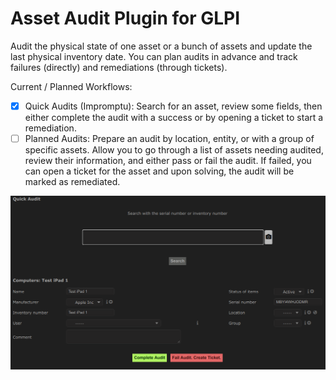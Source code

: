 # Asset Audit Plugin for GLPI
Audit the physical state of one asset or a bunch of assets and update the last physical inventory date.
You can plan audits in advance and track failures (directly) and remediations (through tickets).

Current / Planned Workflows:
- [X] Quick Audits (Impromptu): Search for an asset, review some fields, then either complete the audit with a success or by opening a ticket to start a remediation.
- [ ] Planned Audits: Prepare an audit by location, entity, or with a group of specific assets.
Allow you to go through a list of assets needing audited, review their information, and either pass or fail the audit.
If failed, you can open a ticket for the asset and upon solving, the audit will be marked as remediated.

![Quick Audit](https://raw.githubusercontent.com/cconard96/glpi-assetaudit-plugin/master/screenshots/QuickAudit.png)